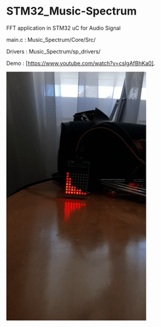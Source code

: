 # STM32_Music-Spectrum
FFT application in STM32 uC for Audio Signal

main.c : Music_Spectrum/Core/Src/

Drivers : Music_Spectrum/sp_drivers/

Demo : [https://www.youtube.com/watch?v=csIgAfBhKa0].

![Alt Text](https://github.com/Sijan123/STM32_Music-Spectrum/blob/master/Files/20200904_155343_1.gif)

